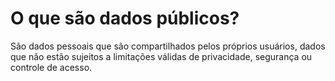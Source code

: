 # O que são dados públicos?

São dados pessoais que são compartilhados pelos próprios usuários, dados que não estão sujeitos a limitações válidas de privacidade, segurança ou controle de acesso.